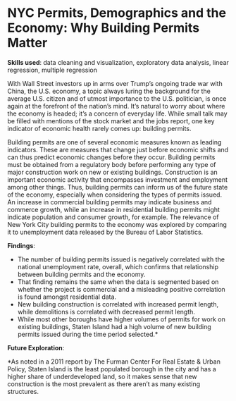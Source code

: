 # NYC Permits, Demographics and the Economy: Why Building Permits Matter

**Skills used**: data cleaning and visualization, exploratory data analysis, linear regression, multiple regression

  With Wall Street investors up in arms over Trump’s ongoing trade war with China, the U.S. economy, a topic always luring the background for the average U.S. citizen and of utmost importance to the U.S. politician, is once again at the forefront of the nation’s mind. It’s natural to worry about where the economy is headed; it’s a concern of everyday life. While small talk may be filled with mentions of the stock market and the jobs report, one key indicator of economic health rarely comes up: building permits. 

  Building permits are one of several economic measures known as leading indicators. These are measures that change just before economic shifts and can thus predict economic changes before they occur. Building permits must be obtained from a regulatory body before performing any type of major construction work on new or existing buildings. Construction is an important economic activity that encompasses investment and employment among other things. Thus, building permits can inform us of the future state of the economy, especially when considering the types of permits issued. An increase in commercial building permits may indicate business and commerce growth, while an increase in residential building permits might indicate population and consumer growth, for example. The relevance of New York City building permits to the economy was explored by comparing it to unemployment data released by the Bureau of Labor Statistics.

**Findings**: 
* The number of building permits issued is negatively correlated with the national unemployment rate, overall, which confirms that relationship between building permits and the economy. 
* That finding remains the same when the data is segmented based on whether the project is commercial and a misleading positive correlation is found amongst residential data. 
* New building construction is correlated with increased permit length, while demolitions is correlated  with decreased permit length. 
* While most other boroughs have higher volumes of permits for work on existing buildings, Staten Island had a high volume of new building permits issued during the time period selected.*

**Future Exploration**: 

*As noted in a 2011 report by  The Furman Center For Real Estate & Urban Policy, Staten Island is the least populated borough in the city and has a higher share of underdeveloped land, so it makes sense that new construction is the most prevalent as there aren’t as many existing structures. 

